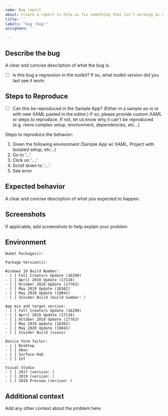 ```yaml
---
name: Bug report
about: Create a report to help us fix something that isn't working as expected
title: ''
labels: "bug :bug:"
assignees: ''

---
```


<!-- 🚨 PLEASE DO NOT SKIP ANY INSTRUCTIONS AND INFORMATION MENTIONED BELOW AS THEY ARE ALL REQUIRED AND ESSENTIAL TO INVESTIGATE THE ISSUE. ISSUES WITH MISSING INFORMATION MAY BE CLOSED WITHOUT INVESTIGATION
...
IF NOT CERTAIN ABOUT THE ISSUE AND REQUIRE MORE CLARITY THEN PLEASE POST ON "QUESTIONS & HELP" CATEGORY OF THE DISCUSSIONS PLATFORM [https://github.com/CommunityToolkit/WindowsCommunityToolkit/discussions/categories/questions-help] WHERE YOU CAN DISCUSS AND ENAGAGE WITH THE COMMUNITY TO GAIN FURTHER CLAIRITY REGARDING THE ISSUE  🚨 -->

## Describe the bug
A clear and concise description of what the bug is.

- [ ] Is this bug a regression in the toolkit?  If so, what toolkit version did you last see it work:

## Steps to Reproduce

- [ ] Can this be reproduced in the Sample App? (Either in a sample as-is or with new XAML pasted in the editor.) If so, please provide custom XAML or steps to reproduce. If not, let us know why it can't be reproduced (e.g. more complex setup, environment, dependencies, etc...) <!-- Being able to reproduce the problem in the sample app, really stream-lines the whole process in being able to discover, resolve, and validate bug fixes. -->

Steps to reproduce the behavior:
1. Given the following environment (Sample App w/ XAML, Project with Isolated setup, etc...)
2. Go to '...'
3. Click on '....'
4. Scroll down to '....'
5. See error

<!-- Provide as many code-snippets or XAML snippets where appropriate. -->

## Expected behavior
A clear and concise description of what you expected to happen.

## Screenshots
If applicable, add screenshots to help explain your problem.

## Environment
<!-- Check one or more of the following options with "x" -->
```
NuGet Package(s):

Package Version(s):

Windows 10 Build Number:
- [ ] Fall Creators Update (16299)
- [ ] April 2018 Update (17134)
- [ ] October 2018 Update (17763)
- [ ] May 2019 Update (18362)
- [ ] May 2020 Update (19041)
- [ ] Insider Build (build number: )

App min and target version:
- [ ] Fall Creators Update (16299)
- [ ] April 2018 Update (17134)
- [ ] October 2018 Update (17763)
- [ ] May 2019 Update (18362)
- [ ] May 2020 Update (19041)
- [ ] Insider Build (xxxxx)

Device form factor:
- [ ] Desktop
- [ ] Xbox
- [ ] Surface Hub
- [ ] IoT

Visual Studio
- [ ] 2017 (version: )
- [ ] 2019 (version: )
- [ ] 2019 Preview (version: )

```

## Additional context
Add any other context about the problem here.

